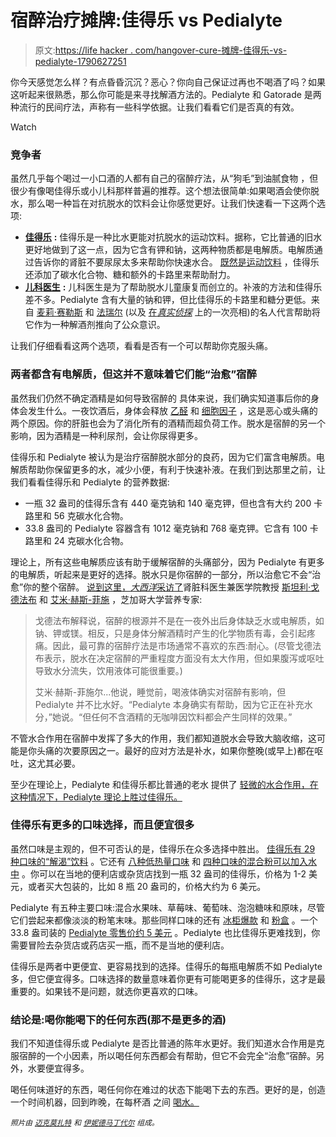 # 宿醉治疗摊牌:佳得乐 vs Pedialyte

> 原文:[https://life hacker . com/hangover-cure-摊牌-佳得乐-vs-pedialyte-1790627251](https://lifehacker.com/hangover-cure-showdown-gatorade-vs-pedialyte-1790627251)

你今天感觉怎么样？有点昏昏沉沉？恶心？你向自己保证过再也不喝酒了吗？如果这听起来很熟悉，那么你可能是来寻找解酒方法的。Pedialyte 和 Gatorade 是两种流行的民间疗法，声称有一些科学依据。让我们看看它们是否真的有效。

Watch

### 竞争者

虽然几乎每个喝过一小口酒的人都有自己的宿醉疗法，从“狗毛”到油腻食物 ，但很少有像喝佳得乐或小儿科那样普遍的推荐。这个想法很简单:如果喝酒会使你脱水，那么喝一种旨在对抗脱水的饮料会让你感觉更好。让我们快速看一下这两个选项:

*   [**佳得乐**](http://www.gatorade.com) **:** 佳得乐是一种比水更能对抗脱水的运动饮料。据称，它比普通的旧水更好地做到了这一点，因为它含有钾和钠，这两种物质都是电解质。电解质通过告诉你的肾脏不要尿尿太多来帮助你快速水合。 [既然是运动饮料](http://vitals.lifehacker.com/sports-drinks-are-mostly-pointless-1785941056) ，佳得乐还添加了碳水化合物、糖和额外的卡路里来帮助耐力。
*   [**儿科医生**](https://pedialyte.com) **:** 儿科医生是为了帮助脱水儿童康复而创立的。补液的方法和佳得乐差不多。Pedialyte 含有大量的钠和钾，但比佳得乐的卡路里和糖分更低。来自 [麦莉·赛勒斯](https://www.instagram.com/p/wyLMYywzH0/) 和 [法瑞尔](http://www.usmagazine.com/celebrity-news/news/pharrell-williams-25-things-you-dont-know-about-me--2014115) (以及 [在*真实侦探*](http://www.vulture.com/2015/07/true-detective-recap-season-2-episode-4.html) 上的一次亮相)的名人代言帮助将它作为一种解酒剂推向了公众意识。

让我们仔细看看这两个选项，看看是否有一个可以帮助你克服头痛。

### 两者都含有电解质，但这并不意味着它们能“治愈”宿醉

虽然我们仍然不确定酒精是如何导致宿醉的 具体来说，我们确实知道事后你的身体会发生什么。一夜饮酒后，身体会释放 [乙醛](https://en.wikipedia.org/wiki/Acetaldehyde) 和 [细胞因子](https://en.wikipedia.org/wiki/Cytokine) ，这是恶心或头痛的两个原因。你的肝脏也会为了消化所有的酒精而超负荷工作。脱水是宿醉的另一个影响，因为酒精是一种利尿剂，会让你尿得更多。

佳得乐和 Pedialyte 被认为是治疗宿醉脱水部分的良药，因为它们富含电解质。电解质帮助你保留更多的水，减少小便，有利于快速补液。在我们到达那里之前，让我们看看佳得乐和 Pedialyte 的营养数据:

*   一瓶 32 盎司的佳得乐含有 440 毫克钠和 140 毫克钾，但也含有大约 200 卡路里和 56 克碳水化合物。
*   33.8 盎司的 Pedialyte 容器含有 1012 毫克钠和 768 毫克钾。它含有 100 卡路里和 24 克碳水化合物。

理论上，所有这些电解质应该有助于缓解宿醉的头痛部分，因为 Pedialyte 有更多的电解质，听起来是更好的选择。脱水只是你宿醉的一部分，所以治愈它不会“治愈”你的整个宿醉。 [说到这里，*大西洋*采访了](http://www.theatlantic.com/health/archive/2015/06/a-drink-for-babies-is-no-hangover-cure/394685/)肾脏科医生兼医学院教授 [斯坦利·戈德法布](https://www.med.upenn.edu/apps/faculty/index.php/g275/p18732) 和 [艾米·赫斯-菲施](http://kovlerdiabetescenter.org/bios/amy-hess-fischl-ms-rd-ldn-bc-adm-cde/) ，芝加哥大学营养专家:

> 戈德法布解释说，宿醉的根源并不是在一夜外出后身体缺乏水或电解质，如钠、钾或镁。相反，只是身体分解酒精时产生的化学物质有毒，会引起疼痛。因此，最可靠的宿醉疗法是市场通常不喜欢的东西:耐心。(尽管戈德法布表示，脱水在决定宿醉的严重程度方面没有太大作用，但如果腹泻或呕吐导致水分流失，饮用液体可能很重要。)
> 
> 艾米·赫斯-菲施尔...他说，睡觉前，喝液体确实对宿醉有影响，但 Pedialyte 并不比水好。“Pedialyte 本身确实有帮助，因为它正在补充水分，”她说。“但任何不含酒精的无咖啡因饮料都会产生同样的效果。”

不管水合作用在宿醉中发挥了多大的作用，我们都知道脱水会导致大脑收缩，这可能是你头痛的次要原因之一。最好的应对方法是补水，如果你整晚(或早上)都在呕吐，这尤其必要。

至少在理论上，Pedialyte 和佳得乐都比普通的老水 提供了 [轻微的水合作用，在这种情况下，Pedialyte 理论上胜过佳得乐。](https://lifehacker.com/pedialyte-may-help-your-hangover-but-it-won-t-cure-i-1705875024)

### 佳得乐有更多的口味选择，而且便宜很多

虽然口味是主观的，但不可否认的是，佳得乐在众多选择中胜出。 [佳得乐有 29 种口味的“解渴”饮料](http://www.gatorade.com/products/g-series/thirst-quencher) 。它还有 [八种低热量口味](http://www.gatorade.com/products/g-series/low-calorie-thirst-quencher) 和 [四种口味的混合粉可以加入水中](https://shop.gatorade.com/sports-fuel/thirst-quencher-powder') 。你可以在当地的便利店或杂货店找到一瓶 32 盎司的佳得乐，价格为 1-2 美元，或者买大包装的，比如 8 瓶 20 盎司的，价格大约为 6 美元。

Pedialyte 有五种主要口味:混合水果味、草莓味、葡萄味、泡泡糖味和原味，尽管它们尝起来都像淡淡的粉笔末味。那些同样口味的还有 [冰柜爆款](https://pedialyte.com/products/freezerpops) 和 [粉盒](https://pedialyte.com/products/powder-packs) 。一个 33.8 盎司装的 [Pedialyte 零售价约 5 美元](https://www.amazon.com/Pedialyte-Electrolyte-Solution-Mixed-Fruit/dp/B019Q0MXH2/ref=sr_1_9_a_it?asc_campaign=InlineText&asc_refurl=https://lifehacker.com/hangover-cure-showdown-gatorade-vs-pedialyte-1790627251&asc_source=&ie=UTF8&keywords=pedialyte&qid=1482951279&sr=8-9&tag=kinjalifehackerlink-20) 。Pedialyte 也比佳得乐更难找到，你需要冒险去杂货店或药店买一瓶，而不是当地的便利店。

佳得乐是两者中更便宜、更容易找到的选择。佳得乐的每瓶电解质不如 Pedialyte 多，但它便宜得多。口味选择的数量意味着你更有可能喝更多的佳得乐，这才是最重要的。如果钱不是问题，就选你更喜欢的口味。

### 结论是:喝你能喝下的任何东西(那不是更多的酒)

我们不知道佳得乐或 Pedialyte 是否比普通的陈年水更好。我们知道水合作用是克服宿醉的一个小因素，所以喝任何东西都会有帮助，但它不会完全“治愈”宿醉。另外，水要便宜得多。

喝任何味道好的东西，喝任何你在难过的状态下能喝下去的东西。更好的是，创造一个时间机器，回到昨晚，在每杯酒 之间 [喝水。](http://lifehacker.com/cure-your-hangover-with-science-1520382540)

<small>*照片由*</small> [<small>*迈克莫扎特*</small>](https://www.flickr.com/photos/jeepersmedia/14107629579/in/photolist-nuDhLK-nK6yv1-nLY32d-nM99LP-ouuPKj-nLY1Yb-nLY23E-nuDibH-nM6k2d-nLR136-mDTMRZ-otGr1G-mDV4CN-otG7nS-oKV62z-otGHAK-nuDwBQ-nuDiyg-otG7RB-otGbdN-nK6xLf-3vvgm-nuDwnU-oJ9ZDj-oLbUNR-nM6jtu-nM998V-oKV2rD-nuE3Cv-ouvtbi-nK6z6j-nM6kJ5-mDTRCM-mDTjkZ-mDV2WS-mDUTZu-ouvrFK-oL3hWm-oYx1u5-oLXFMY-ouv6gC-mDV23C-rymS5-oLXBZs-mDT8jv-oLHwsT-oLHBKg-p3gzR2-oL3K9i-ouuXo3) <small>*和*</small> [<small>*伊妮德马丁代尔*</small>](https://www.flickr.com/photos/enidmartindale/7749342258/in/photolist-cNMpth-bthbtd-7vvxM6-r7bG5-7L7ySx-aG3Hkz-9DR4aM-onXABa-bv96VJ-qmXTff-pUhfVz-ooMgfm-2HHf44-4LargZ-72TVWa-agoSu2-viGaPj-wLCqg-aVaBw2-5UHweP-jnYot9-pxHjAu-7jxvra-bNRZ8-xJGNu-agBodf-2UYmrB-8BMMSd-jwyCFo-ecipia-aE1pp7-4Wov7R-jR8b1-5fqzsv-nuDoQA-6QJrA-hD1nNx-pbkoYx-jyAuC-dkQnGi-7nDJWP-ue3uBS-96ebzK-cUx7pG-4AW8gc-dmQHys-spYj9t-coomSY-akoWta-9AZFJc) <small>*组成。*</small>